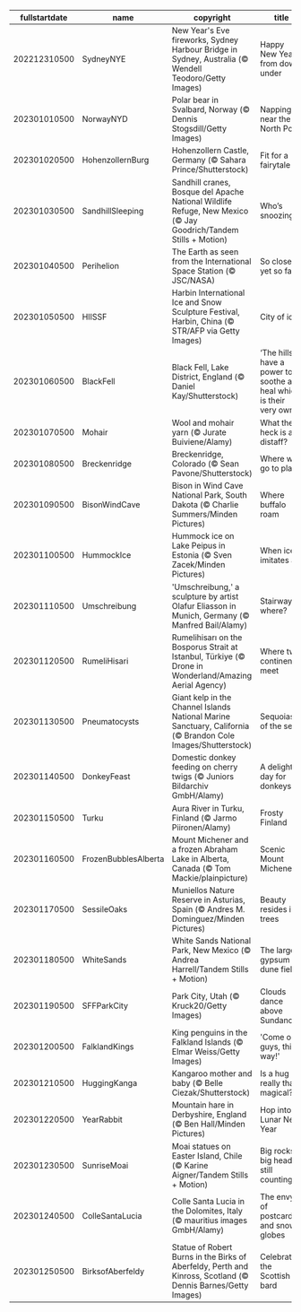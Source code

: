 |fullstartdate|name|copyright|title|image|
|--|--|--|--|--|
202212310500|SydneyNYE|New Year's Eve fireworks, Sydney Harbour Bridge in Sydney, Australia (© Wendell Teodoro/Getty Images)|Happy New Year’s from down under|![](/en-CA/2023/01/202212310500SydneyNYE.jpg)|
202301010500|NorwayNYD|Polar bear in Svalbard, Norway (© Dennis Stogsdill/Getty Images)|Napping near the North Pole|![](/en-CA/2023/01/202301010500NorwayNYD.jpg)|
202301020500|HohenzollernBurg|Hohenzollern Castle, Germany (© Sahara Prince/Shutterstock)|Fit for a fairytale|![](/en-CA/2023/01/202301020500HohenzollernBurg.jpg)|
202301030500|SandhillSleeping|Sandhill cranes, Bosque del Apache National Wildlife Refuge, New Mexico (© Jay Goodrich/Tandem Stills + Motion)|Who’s snoozing?|![](/en-CA/2023/01/202301030500SandhillSleeping.jpg)|
202301040500|Perihelion|The Earth as seen from the International Space Station (© JSC/NASA)|So close, yet so far|![](/en-CA/2023/01/202301040500Perihelion.jpg)|
202301050500|HIISSF|Harbin International Ice and Snow Sculpture Festival, Harbin, China (© STR/AFP via Getty Images)|City of ice|![](/en-CA/2023/01/202301050500HIISSF.jpg)|
202301060500|BlackFell|Black Fell, Lake District, England (© Daniel Kay/Shutterstock)|‘The hills have a power to soothe and heal which is their very own.’|![](/en-CA/2023/01/202301060500BlackFell.jpg)|
202301070500|Mohair|Wool and mohair yarn (© Jurate Buiviene/Alamy)|What the heck is a distaff?|![](/en-CA/2023/01/202301070500Mohair.jpg)|
202301080500|Breckenridge|Breckenridge, Colorado (© Sean Pavone/Shutterstock)|Where we go to play|![](/en-CA/2023/01/202301080500Breckenridge.jpg)|
202301090500|BisonWindCave|Bison in Wind Cave National Park, South Dakota (© Charlie Summers/Minden Pictures)|Where buffalo roam|![](/en-CA/2023/01/202301090500BisonWindCave.jpg)|
202301100500|HummockIce|Hummock ice on Lake Peipus in Estonia (© Sven Zacek/Minden Pictures)|When ice imitates art|![](/en-CA/2023/01/202301100500HummockIce.jpg)|
202301110500|Umschreibung|'Umschreibung,' a sculpture by artist Olafur Eliasson in Munich, Germany (© Manfred Bail/Alamy)|Stairway to where?|![](/en-CA/2023/01/202301110500Umschreibung.jpg)|
202301120500|RumeliHisari|Rumelihisarı on the Bosporus Strait at Istanbul, Türkiye (© Drone in Wonderland/Amazing Aerial Agency)|Where two continents meet|![](/en-CA/2023/01/202301120500RumeliHisari.jpg)|
202301130500|Pneumatocysts|Giant kelp in the Channel Islands National Marine Sanctuary, California (© Brandon Cole Images/Shutterstock)|Sequoias of the sea|![](/en-CA/2023/01/202301130500Pneumatocysts.jpg)|
202301140500|DonkeyFeast|Domestic donkey feeding on cherry twigs (© Juniors Bildarchiv GmbH/Alamy)|A delightful day for donkeys|![](/en-CA/2023/01/202301140500DonkeyFeast.jpg)|
202301150500|Turku|Aura River in Turku, Finland (© Jarmo Piironen/Alamy)|Frosty Finland|![](/en-CA/2023/01/202301150500Turku.jpg)|
202301160500|FrozenBubblesAlberta|Mount Michener and a frozen Abraham Lake in Alberta, Canada (© Tom Mackie/plainpicture)|Scenic Mount Michener|![](/en-CA/2023/01/202301160500FrozenBubblesAlberta.jpg)|
202301170500|SessileOaks|Muniellos Nature Reserve in Asturias, Spain (© Andres M. Dominguez/Minden Pictures)|Beauty resides in trees|![](/en-CA/2023/01/202301170500SessileOaks.jpg)|
202301180500|WhiteSands|White Sands National Park, New Mexico (© Andrea Harrell/Tandem Stills + Motion)|The largest gypsum dune field|![](/en-CA/2023/01/202301180500WhiteSands.jpg)|
202301190500|SFFParkCity|Park City, Utah (© Kruck20/Getty Images)|Clouds dance above Sundance|![](/en-CA/2023/01/202301190500SFFParkCity.jpg)|
202301200500|FalklandKings|King penguins in the Falkland Islands (© Elmar Weiss/Getty Images)|'Come on, guys, this way!'|![](/en-CA/2023/01/202301200500FalklandKings.jpg)|
202301210500|HuggingKanga|Kangaroo mother and baby (© Belle Ciezak/Shutterstock)|Is a hug really that magical?|![](/en-CA/2023/01/202301210500HuggingKanga.jpg)|
202301220500|YearRabbit|Mountain hare in Derbyshire, England (© Ben Hall/Minden Pictures)|Hop into Lunar New Year|![](/en-CA/2023/01/202301220500YearRabbit.jpg)|
202301230500|SunriseMoai|Moai statues on Easter Island, Chile (© Karine Aigner/Tandem Stills + Motion)|Big rocks, big heads, still counting?|![](/en-CA/2023/01/202301230500SunriseMoai.jpg)|
202301240500|ColleSantaLucia|Colle Santa Lucia in the Dolomites, Italy (© mauritius images GmbH/Alamy)|The envy of postcards and snow globes|![](/en-CA/2023/01/202301240500ColleSantaLucia.jpg)|
202301250500|BirksofAberfeldy|Statue of Robert Burns in the Birks of Aberfeldy, Perth and Kinross, Scotland (© Dennis Barnes/Getty Images)|Celebrating the Scottish bard|![](/en-CA/2023/01/202301250500BirksofAberfeldy.jpg)|
